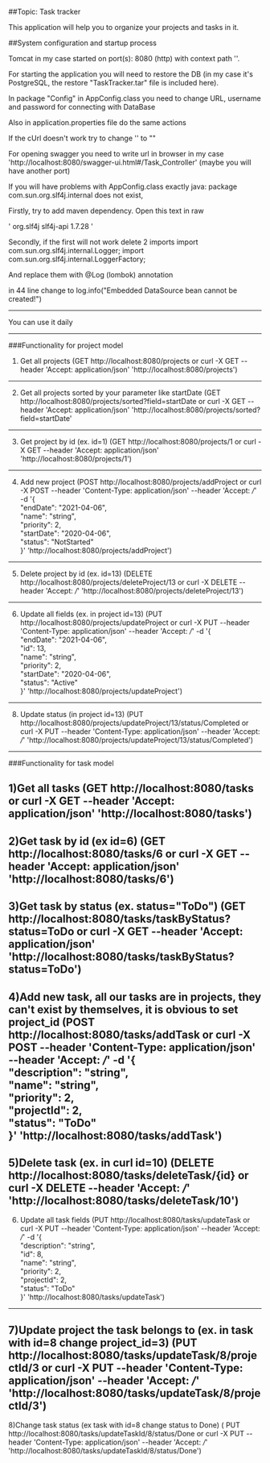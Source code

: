 ##Topic: Task tracker

This application will help you to organize your projects and tasks in it.

##System configuration and startup process

Tomcat in my case started on port(s): 8080 (http) with context path ''.

For starting the application you will need to restore the DB
(in my case it's PostgreSQL, the restore "TaskTracker.tar" file is included here).

In package "Config" in AppConfig.class you need to change URL, username and password for connecting with DataBase

Also in application.properties file do the same actions

If the cUrl doesn't work try to change '' to ""

For opening swagger you need to write url in browser in my case 'http://localhost:8080/swagger-ui.html#/Task_Controller'
(maybe you will have another port)  

If you will have problems with AppConfig.class exactly java: package com.sun.org.slf4j.internal does not exist, 

Firstly, try to add maven dependency. Open this text in raw 

'<dependency>
    <groupId>org.slf4j</groupId>
    <artifactId>slf4j-api</artifactId>
    <version>1.7.28</version>
</dependency>'

Secondly, if the first will not work
delete 2 imports 
import com.sun.org.slf4j.internal.Logger;
import com.sun.org.slf4j.internal.LoggerFactory;

And replace them with @Log (lombok) annotation

in 44 line change to log.info("Embedded DataSource bean cannot be created!")
_ _ _ _
You can use it daily
- - - -
###Functionality for project model

1) Get all projects (GET http://localhost:8080/projects
or curl -X GET --header 'Accept: application/json' 'http://localhost:8080/projects')
---
2) Get all projects sorted by your parameter like startDate
(GET http://localhost:8080/projects/sorted?field=startDate
or curl -X GET --header 'Accept: application/json' 'http://localhost:8080/projects/sorted?field=startDate'
---
3) Get project by id (ex. id=1)
(GET http://localhost:8080/projects/1
or curl -X GET --header 'Accept: application/json' 'http://localhost:8080/projects/1')
---
4) Add new project 
(POST http://localhost:8080/projects/addProject 
or curl -X POST --header 'Content-Type: application/json' --header 'Accept: */*' -d '{ \
   "endDate": "2021-04-06", \
   "name": "string", \
   "priority": 2, \
   "startDate": "2020-04-06", \
   "status": "NotStarted" \
   }' 'http://localhost:8080/projects/addProject')
---
5) Delete project by id (ex. id=13)
(DELETE http://localhost:8080/projects/deleteProject/13
or curl -X DELETE --header 'Accept: */*' 'http://localhost:8080/projects/deleteProject/13')
---
6) Update all fields (ex. in project id=13)
(PUT http://localhost:8080/projects/updateProject
or curl -X PUT --header 'Content-Type: application/json' --header 'Accept: */*' -d '{ \
   "endDate": "2021-04-06", \
   "id": 13, \
   "name": "string", \
   "priority": 2, \
   "startDate": "2020-04-06", \
   "status": "Active" \
   }' 'http://localhost:8080/projects/updateProject')
---
8) Update status (in project id=13)
(PUT http://localhost:8080/projects/updateProject/13/status/Completed
or curl -X PUT --header 'Content-Type: application/json' --header 'Accept: */*' 'http://localhost:8080/projects/updateProject/13/status/Completed')


----
###Functionality for task model

1)Get all tasks (GET http://localhost:8080/tasks
or curl -X GET --header 'Accept: application/json' 'http://localhost:8080/tasks')
---
2)Get task by id (ex id=6)
(GET http://localhost:8080/tasks/6 
or curl -X GET --header 'Accept: application/json' 'http://localhost:8080/tasks/6')
---
3)Get task by status (ex. status="ToDo")
(GET http://localhost:8080/tasks/taskByStatus?status=ToDo 
or curl -X GET --header 'Accept: application/json' 'http://localhost:8080/tasks/taskByStatus?status=ToDo')
---
4)Add new task, 
all our tasks are in projects, they can't exist by themselves, it is obvious to set project_id
(POST http://localhost:8080/tasks/addTask
or curl -X POST --header 'Content-Type: application/json' --header 'Accept: */*' -d '{ \
    "description": "string", \
    "name": "string", \
    "priority": 2, \
    "projectId": 2, \
    "status": "ToDo" \
    }' 'http://localhost:8080/tasks/addTask')
---
5)Delete task (ex. in curl id=10)
(DELETE http://localhost:8080/tasks/deleteTask/{id}
or curl -X DELETE --header 'Accept: */*' 'http://localhost:8080/tasks/deleteTask/10')
---
6) Update all task fields
(PUT http://localhost:8080/tasks/updateTask
or curl -X PUT --header 'Content-Type: application/json' --header 'Accept: */*' -d '{ \
   "description": "string", \
   "id": 8, \
   "name": "string", \
   "priority": 2, \
   "projectId": 2, \
   "status": "ToDo" \
   }' 'http://localhost:8080/tasks/updateTask')

---
7)Update project the task belongs to (ex. in task with id=8 change project_id=3)
(PUT http://localhost:8080/tasks/updateTask/8/projectId/3
or curl -X PUT --header 'Content-Type: application/json' --header 'Accept: */*' 'http://localhost:8080/tasks/updateTask/8/projectId/3')
---
8)Change task status (ex task with id=8 change status to Done)
( PUT http://localhost:8080/tasks/updateTaskId/8/status/Done
or curl -X PUT --header 'Content-Type: application/json' --header 'Accept: */*' 'http://localhost:8080/tasks/updateTaskId/8/status/Done')
